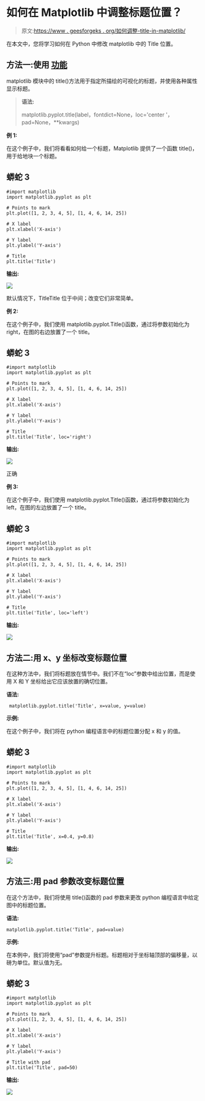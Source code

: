 # 如何在 Matplotlib 中调整标题位置？

> 原文:[https://www . geesforgeks . org/如何调整-title-in-matplotlib/](https://www.geeksforgeeks.org/how-to-adjust-title-position-in-matplotlib/)

在本文中，您将学习如何在 Python 中修改 matplotlib 中的 Title 位置。

## **方法一:使用** [**功能**](https://www.geeksforgeeks.org/matplotlib-pyplot-title-in-python/)

matplotlib 模块中的 title()方法用于指定所描绘的可视化的标题，并使用各种属性显示标题。

> **语法:**
> 
> matplotlib.pyplot.title(label，fontdict=None，loc='center '，pad=None，**kwargs)

**例 1:**

在这个例子中，我们将看看如何给一个标题，Matplotlib 提供了一个函数 title()，用于给地块一个标题。

## 蟒蛇 3

```
#import matplotlib
import matplotlib.pyplot as plt

# Points to mark
plt.plot([1, 2, 3, 4, 5], [1, 4, 6, 14, 25])

# X label
plt.xlabel('X-axis')

# Y label
plt.ylabel('Y-axis')

# Title
plt.title('Title')
```

**输出:**

![](img/945d72ffd5c06637a99b4d1acab654bd.png)

默认情况下，TitleTitle 位于中间；改变它们非常简单。

**例 2:**

在这个例子中，我们使用 matplotlib.pyplot.Title()函数，通过将参数初始化为 right，在图的右边放置了一个 title。

## 蟒蛇 3

```
#import matplotlib
import matplotlib.pyplot as plt

# Points to mark
plt.plot([1, 2, 3, 4, 5], [1, 4, 6, 14, 25])

# X label
plt.xlabel('X-axis')

# Y label
plt.ylabel('Y-axis')

# Title
plt.title('Title', loc='right')
```

**输出:**

![](img/56d4c25d862ddc5b74df6ea5854912c2.png)

正确

**例 3:**

在这个例子中，我们使用 matplotlib.pyplot.Title()函数，通过将参数初始化为 left，在图的左边放置了一个 title。

## 蟒蛇 3

```
#import matplotlib
import matplotlib.pyplot as plt

# Points to mark
plt.plot([1, 2, 3, 4, 5], [1, 4, 6, 14, 25])

# X label
plt.xlabel('X-axis')

# Y label
plt.ylabel('Y-axis')

# Title
plt.title('Title', loc='left')
```

**输出:**

![](img/baa49bbeb7d08004f0bf14985d55def1.png)

## **方法二:用 x、y 坐标改变标题位置**

在这种方法中，我们将标题放在情节中。我们不在“loc”参数中给出位置，而是使用 X 和 Y 坐标给出它应该放置的确切位置。

**语法:**

```
 matplotlib.pyplot.title('Title', x=value, y=value)
```

**示例:**

在这个例子中，我们将在 python 编程语言中的标题位置分配 x 和 y 的值。

## 蟒蛇 3

```
#import matplotlib
import matplotlib.pyplot as plt

# Points to mark
plt.plot([1, 2, 3, 4, 5], [1, 4, 6, 14, 25])

# X label
plt.xlabel('X-axis')

# Y label
plt.ylabel('Y-axis')

# Title
plt.title('Title', x=0.4, y=0.8)
```

**输出:**

![](img/69aa18b51ca12692da3663e9e51c5aaf.png)

## **方法三:用 pad 参数改变标题位置**

在这个方法中，我们将使用 title()函数的 pad 参数来更改 python 编程语言中给定图中的标题位置。

**语法:**

```
matplotlib.pyplot.title('Title', pad=value)
```

**示例:**

在本例中，我们将使用“pad”参数提升标题。标题相对于坐标轴顶部的偏移量，以磅为单位。默认值为无。

## 蟒蛇 3

```
#import matplotlib
import matplotlib.pyplot as plt

# Points to mark
plt.plot([1, 2, 3, 4, 5], [1, 4, 6, 14, 25])

# X label
plt.xlabel('X-axis')

# Y label
plt.ylabel('Y-axis')

# Title with pad
plt.title('Title', pad=50)
```

**输出:**

![](img/b2847ee847aa46baac9a451b938dfd04.png)